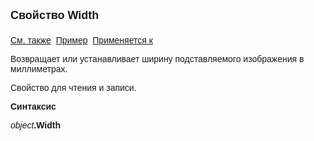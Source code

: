 ﻿<html>
<head>
<title>TemplateSubstitutionImage\Width</title>
<style type="text/css">
.auto-style1 {
	text-decoration: underline;
}
</style>
</head>

<body>

<p><strong><font face="Arial" size="4">Свойство Width<br>
<br>
</font></strong><font face="Arial"><span class="auto-style1">См. также</span>&nbsp;
<u>Пример</u>&nbsp; <a href="../TemplateSubstitutionImage.html">Применяется к</a></font></p>

<p class="label"><font face="Arial">Возвращает или устанавливает ширину подставляемого изображения 
в миллиметрах.</font></p>

<p class="label"><font face="Arial">Свойство для чтения и записи.</font></p>

<p class="label"><font face="Arial"><b>Синтаксис</b></font></p>

<p><font face="Arial"><em>object</em><strong>.Width</strong></font></p>
</body>
</html>
